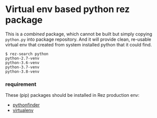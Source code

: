 # Virtual env based python rez package

This is a *combined* package, which cannot be built but simply copying `python.py` into package repository.
And it will provide clean, re-usable virtual env that created from system installed python that it could find.
```
$ rez-search python
python-2.7-venv
python-3.6-venv
python-3.7-venv
python-3.8-venv
```

### requirement
These (pip) packages should be installed in Rez production env:
* [pythonfinder](https://github.com/sarugaku/pythonfinder)
* [virtualenv](https://github.com/pypa/virtualenv)
